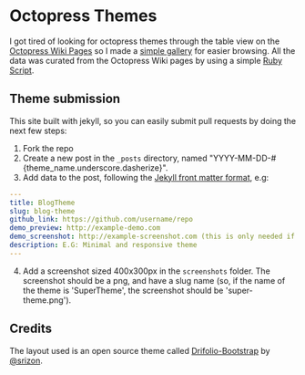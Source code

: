 # Octopress Themes

I got tired of looking for octopress themes through the table view on the [Octopress Wiki Pages](https://github.com/imathis/octopress/wiki/3rd-Party-Octopress-Themes) so I made a [simple gallery](octopressthemes.github.io) for easier browsing.
All the data was curated from the Octopress Wiki pages by using a simple [Ruby Script](https://github.com/octopressthemes/theme-crawler).

## Theme submission

This site built with jekyll, so you can easily submit pull requests by doing the next few steps:

1. Fork the repo
2. Create a new post in the `_posts` directory, named "YYYY-MM-DD-#{theme_name.underscore.dasherize}".
3. Add data to the post, following the [Jekyll front matter format](http://jekyllrb.com/docs/frontmatter/), e.g:

```yaml
---
title: BlogTheme
slug: blog-theme
github_link: https://github.com/username/repo
demo_preview: http://example-demo.com
demo_screenshot: http://example-screenshot.com (this is only needed if there isn't a live demo)
description: E.G: Minimal and responsive theme
---
```

4. Add a screenshot sized 400x300px in the `screenshots` folder. The screenshot should be a png, and have a slug name (so, if the name of the theme is 'SuperTheme', the screenshot should be 'super-theme.png').

## Credits

The layout used is an open source theme called [Drifolio-Bootstrap](https://github.com/srizon/Drifolio-Bootstrap) by [@srizon](https://github.com/srizon).
